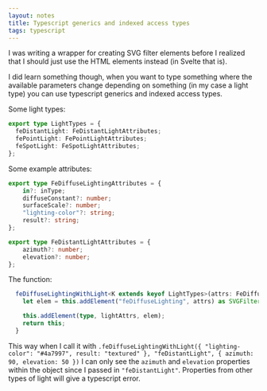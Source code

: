 ```yaml
---
layout: notes
title: Typescript generics and indexed access types
tags: typescript
---
```


I was writing a wrapper for creating SVG filter elements before I realized that I should just use the HTML elements instead (in Svelte that is).

I did learn something though, when you want to type something where the available parameters change depending on something (in my case a light type) you can use typescript generics and indexed access types.

Some light types:
```ts
export type LightTypes = {
  feDistantLight: FeDistantLightAttributes;
  fePointLight: FePointLightAttributes;
  feSpotLight: FeSpotLightAttributes;
};
```

Some example attributes:
```ts
export type FeDiffuseLightingAttributes = {
	in?: inType;
	diffuseConstant?: number;
	surfaceScale?: number;
	"lighting-color"?: string;
	result?: string;
};

export type FeDistantLightAttributes = {
	azimuth?: number;
	elevation?: number;
};

```

The function:
```ts
  feDiffuseLightingWithLight<K extends keyof LightTypes>(attrs: FeDiffuseLightingAttributes, type: K, lightAttrs: LightTypes[K]) {
    let elem = this.addElement("feDiffuseLighting", attrs) as SVGFilterElement;

    this.addElement(type, lightAttrs, elem);
    return this;
  }
```

This way when I call it with `.feDiffuseLightingWithLight({ "lighting-color": "#4a7997", result: "textured" }, "feDistantLight", { azimuth: 90, elevation: 50 })` I can only see the `azimuth` and `elevation` properties within the object since I passed in `"feDistantLight"`. Properties from other types of light will give a typescript error.
